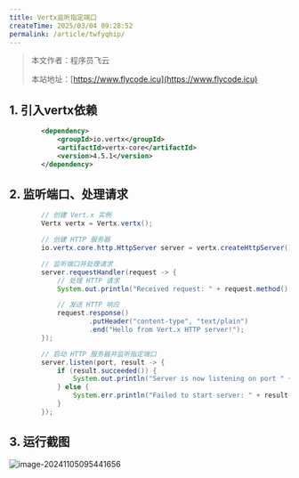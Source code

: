 ```yaml
---
title: Vertx监听指定端口
createTime: 2025/03/04 09:28:52
permalink: /article/twfyqhip/
---
```

> 本文作者：程序员飞云
>
> 本站地址：[https://www.flycode.icu](https://www.flycode.icu)



## 1. 引入vertx依赖

```xml
        <dependency>
            <groupId>io.vertx</groupId>
            <artifactId>vertx-core</artifactId>
            <version>4.5.1</version>
        </dependency>
```

## 2. 监听端口、处理请求

```java
        // 创建 Vert.x 实例
        Vertx vertx = Vertx.vertx();

        // 创建 HTTP 服务器
        io.vertx.core.http.HttpServer server = vertx.createHttpServer();

        // 监听端口并处理请求
        server.requestHandler(request -> {
            // 处理 HTTP 请求
            System.out.println("Received request: " + request.method() + " " + request.uri());

            // 发送 HTTP 响应
            request.response()
                    .putHeader("content-type", "text/plain")
                    .end("Hello from Vert.x HTTP server!");
        });

        // 启动 HTTP 服务器并监听指定端口
        server.listen(port, result -> {
            if (result.succeeded()) {
                System.out.println("Server is now listening on port " + port);
            } else {
                System.err.println("Failed to start server: " + result.cause());
            }
        });
```

## 3. 运行截图

![image-20241105095441656](https://flycodeu-1314556962.cos.ap-nanjing.myqcloud.com//codeCenterImg/image-20241105095441656.png)
